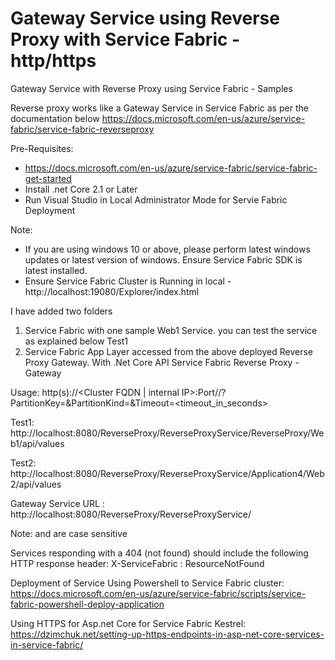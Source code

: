# Gateway Service using Reverse Proxy with Service Fabric - http/https
Gateway Service with Reverse Proxy using Service Fabric - Samples 

Reverse proxy works like a Gateway Service in Service Fabric as per the documentation below
https://docs.microsoft.com/en-us/azure/service-fabric/service-fabric-reverseproxy

Pre-Requisites:
- https://docs.microsoft.com/en-us/azure/service-fabric/service-fabric-get-started
- Install .net Core 2.1 or Later
- Run Visual Studio in Local Administrator Mode for Servie Fabric Deployment

Note: 
 - If you are using windows 10 or above, please perform latest windows updates or latest version of windows. Ensure Service Fabric SDK is latest installed.
 - Ensure Service Fabric Cluster is Running in local - http://localhost:19080/Explorer/index.html


I have added two folders
1. Service Fabric with one sample Web1 Service. you can test the service as explained below Test1
2. Service Fabric App Layer accessed from the above deployed Reverse Proxy Gateway. With .Net Core API
Service Fabric Reverse Proxy - Gateway

Usage:
	http(s)://<Cluster FQDN | internal IP>:Port/<ServiceInstanceName>/<Suffix path>?PartitionKey=<key>&PartitionKind=<partitionkind>&Timeout=<timeout_in_seconds>

Test1: 
  http://localhost:8080/ReverseProxy/ReverseProxyService/ReverseProxy/Web1/api/values
  
Test2:
  http://localhost:8080/ReverseProxy/ReverseProxyService/Application4/Web2/api/values

Gateway Service URL : http://localhost:8080/ReverseProxy/ReverseProxyService/

Note: <ServiceInstanceName> and <Suffix path> are case sensitive

Services responding with a 404 (not found) should include the following HTTP response header:
	X-ServiceFabric : ResourceNotFound

Deployment of Service Using Powershell to Service Fabric cluster:
https://docs.microsoft.com/en-us/azure/service-fabric/scripts/service-fabric-powershell-deploy-application

Using HTTPS for Asp.net Core for Service Fabric Kestrel:
https://dzimchuk.net/setting-up-https-endpoints-in-asp-net-core-services-in-service-fabric/

